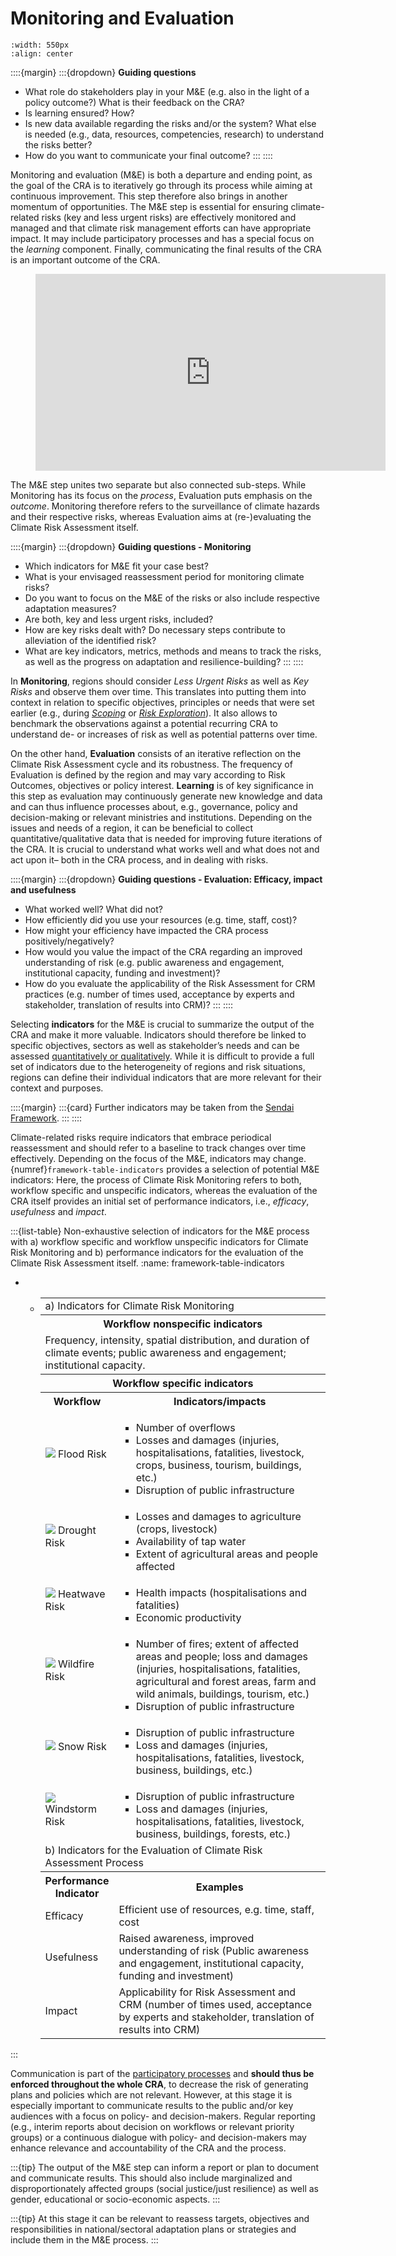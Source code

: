 Monitoring and Evaluation
=======================

```{figure} ../../images/framework/il_framework_ToolboxSteps_FigB_Monitoring_ring.png
:width: 550px
:align: center
```

::::{margin}
:::{dropdown} **Guiding questions**
- What role do stakeholders play in your M&E (e.g. also in the light of a policy outcome?) What is their feedback on the CRA?
- Is learning ensured? How?
- Is new data available regarding the risks and/or the system? What else is needed (e.g., data, resources, competencies, research) to understand the risks better?
- How do you want to communicate your final outcome?
:::
::::

Monitoring and evaluation (M&E) is both a departure and ending point, as the goal of the CRA is to iteratively go through its process while aiming at continuous improvement. This step therefore also brings in another momentum of opportunities. The M&E step is essential for ensuring climate-related risks (key and less urgent risks) are effectively monitored and managed and that climate risk management efforts can have appropriate impact. It may include participatory processes and has a special focus on the *learning* component. Finally, communicating the final results of the CRA is an important outcome of the CRA.

<figure class="align-center">
  <iframe width="560" height="315" src="https://www.youtube-nocookie.com/embed/y2Tu0vrAt6I?si=9QDZucIddU_XEjld" title="YouTube video player" frameborder="0" allow="accelerometer; autoplay; clipboard-write; encrypted-media; gyroscope; picture-in-picture; web-share" referrerpolicy="strict-origin-when-cross-origin" allowfullscreen></iframe>
</figure>

The M&E step unites two separate but also connected sub-steps. While Monitoring has its focus on the *process*, Evaluation puts emphasis on the *outcome*. Monitoring therefore refers to the surveillance of climate hazards and their respective risks, whereas Evaluation aims at (re-)evaluating the Climate Risk Assessment itself.


::::{margin}
:::{dropdown} **Guiding questions - Monitoring**
- Which indicators for M&E fit your case best?
- What is your envisaged reassessment period for monitoring climate risks?
- Do you want to focus on the M&E of the risks or also include respective adaptation measures?
- Are both, key and less urgent risks, included?
- How are key risks dealt with? Do necessary steps contribute to alleviation of the identified risk?
- What are key indicators, metrics, methods and means to track the risks, as well as the progress on adaptation and resilience-building?
:::
::::

In **Monitoring**, regions should consider *Less Urgent Risks* as well as *Key Risks* and observe them over time. This translates into putting them into context in relation to specific objectives, principles or needs that were set earlier (e.g., during [*Scoping*](../scoping/scoping) or [*Risk Exploration*](../exploration/risk_exploration)). It also allows to benchmark the observations against a potential recurring CRA to understand de- or increases of risk as well as potential patterns over time.

On the other hand, **Evaluation** consists of an iterative reflection on the Climate Risk Assessment cycle and its robustness. The frequency of Evaluation is defined by the region and may vary according to Risk Outcomes, objectives or policy interest. **Learning** is of key significance in this step as evaluation may continuously generate new knowledge and data and can thus influence processes about, e.g., governance, policy and decision-making or relevant ministries and institutions. Depending on the issues and needs of a region, it can be beneficial to collect quantitative/qualitative data that is needed for improving future iterations of the CRA. It is crucial to understand what works well and what does not and act upon it– both in the CRA process, and in dealing with risks.


::::{margin}
:::{dropdown} **Guiding questions - Evaluation: Efficacy, impact and usefulness**
- What worked well? What did not?
- How efficiently did you use your resources (e.g. time, staff, cost)?
- How might your efficiency have impacted the CRA process positively/negatively?
- How would you value the impact of the CRA regarding an improved understanding of risk (e.g. public awareness and engagement, institutional capacity, funding and investment)?
- How do you evaluate the applicability of the Risk Assessment for CRM practices (e.g. number of times used, acceptance by experts and stakeholder, translation of results into CRM)?
:::
::::

Selecting **indicators** for the M&E  is crucial to summarize the output of the CRA and make it more valuable. Indicators should therefore be linked to specific objectives, sectors as well as stakeholder’s needs and can be assessed [quantitatively or qualitatively](https://www.fullstory.com/blog/qualitative-vs-quantitative-data/#:~:text=Quantitative%20data%20is%20numbers%2Dbased,what%20happened%20behind%20certain%20behaviors). While it is difficult to provide a full set of indicators due to the heterogeneity of regions and risk situations, regions can define their individual indicators that are more relevant for their context and purposes. 


::::{margin}
:::{card}
Further indicators may be taken from the [Sendai Framework](https://www.undrr.org/implementing-sendai-framework/monitoring-sendai-framework). 
:::
::::

Climate-related risks require indicators that embrace periodical reassessment and should refer to a baseline to track changes over time effectively. Depending on the focus of the M&E, indicators may change. {numref}`framework-table-indicators` provides a selection of potential M&E indicators: Here, the process of Climate Risk Monitoring refers to both, workflow specific and unspecific indicators, whereas the evaluation of the CRA itself provides an initial set of performance indicators, i.e., *efficacy*, *usefulness* and *impact*.


:::{list-table} Non-exhaustive selection of indicators for the M&E process with a) workflow specific and workflow unspecific indicators for Climate Risk Monitoring and b) performance indicators for the evaluation of the Climate Risk Assessment itself.
:name: framework-table-indicators

* - <table class="table monitoring-table">
      <tr class="subtable-heading">
        <td colspan="2">a) Indicators for Climate Risk Monitoring</td>
      </tr>
      <tr>
        <th colspan="2">Workflow nonspecific indicators</th>
      </tr>
      <tr>
        <td colspan="2">Frequency, intensity, spatial distribution, and duration of climate events; public awareness and engagement; institutional capacity.</td>
      </tr>
      <tr>
        <th colspan="2">Workflow specific indicators</th>
      </tr>
      <tr>
        <th width="25%">Workflow</th>
        <th>Indicators/impacts</th>
      </tr>
      <tr>
        <td><img src="../../_images/icon_s_floods.png" class="hazard-icon"/> Flood Risk</td>
        <td><ul>
          <li>Number of overflows</li>
          <li>Losses and damages (injuries, hospitalisations, fatalities, livestock, crops, business, tourism, buildings, etc.)</li>
          <li>Disruption of public infrastructure</li>
        </ul></td>
      </tr>
      <tr>
        <td><img src="../../_images/icon_s_droughts.png" class="hazard-icon"/> Drought Risk</td>
        <td><ul>
          <li>Losses and damages to agriculture (crops, livestock)</li>
          <li>Availability of tap water</li>
          <li>Extent of agricultural areas and people affected</li>
        </ul></td>
      </tr>
      <tr>
        <td><img src="../../_images/icon_s_heatwaves.png" class="hazard-icon"/> Heatwave Risk</td>
        <td><ul>
          <li>Health impacts (hospitalisations and fatalities)</li>
          <li>Economic productivity</li>
        </ul></td>
      </tr>
      <tr>
        <td><img src="../../_images/icon_s_fire.png" class="hazard-icon"/> Wildfire Risk</td>
        <td><ul>
          <li>Number of fires; extent of affected areas and people; loss and damages (injuries, hospitalisations, fatalities, agricultural and forest areas, farm and wild animals, buildings, tourism, etc.) </li>
          <li>Disruption of public infrastructure</li>
        </ul></td>
      </tr>
      <tr>
        <td><img src="../../_images/icon_s_snow.png" class="hazard-icon"/> Snow Risk</td>
        <td><ul>
          <li>Disruption of public infrastructure</li>
          <li>Loss and damages (injuries, hospitalisations, fatalities, livestock, business, buildings, etc.)</li>
        </ul></td>
      </tr>
      <tr>
        <td><img src="../../_images/icon_s_wind.png" class="hazard-icon"/> Windstorm Risk</td>
        <td><ul>
          <li>Disruption of public infrastructure</li>
          <li>Loss and damages (injuries, hospitalisations, fatalities, livestock, business, buildings, forests, etc.)</li>
        </ul></td>
      </tr>
      <tr class="subtable-heading">
        <td colspan="2">b) Indicators for the Evaluation of Climate Risk Assessment Process</td>
      </tr>
      <tr>
        <th>Performance Indicator</th>
        <th>Examples</th>
      </tr>
      <tr>
        <td>Efficacy</td>
        <td>Efficient use of resources, e.g. time, staff, cost</td>
      </tr>
      <tr>
        <td>Usefulness</td>
        <td>Raised awareness, improved understanding of risk (Public awareness and engagement, institutional capacity, funding and investment)</td>
      </tr>
      <tr>
        <td>Impact</td>
        <td>Applicability for Risk Assessment and CRM (number of times used, acceptance by experts and stakeholder, translation of results into CRM)</td>
      </tr>
    </table>
:::


Communication is part of the [participatory processes](../beforeyoustart/participatory_processes) and **should thus be enforced throughout the whole CRA**, to decrease the risk of generating plans and policies which are not relevant. However, at this stage it is especially important to communicate results  to the public and/or key audiences with a focus on policy- and decision-makers. Regular reporting (e.g., interim reports about decision on workflows or relevant priority groups) or a continuous dialogue with policy- and decision-makers may enhance relevance and accountability of the CRA and the process.

:::{tip}
The output of the M&E step can inform a report or plan to document and communicate results. This should also include marginalized and disproportionately affected groups (social justice/just resilience) as well as gender, educational or socio-economic aspects.
:::

:::{tip}
At this stage it can be relevant to reassess targets, objectives and responsibilities in national/sectoral adaptation plans or strategies and include them in the M&E process.
:::
